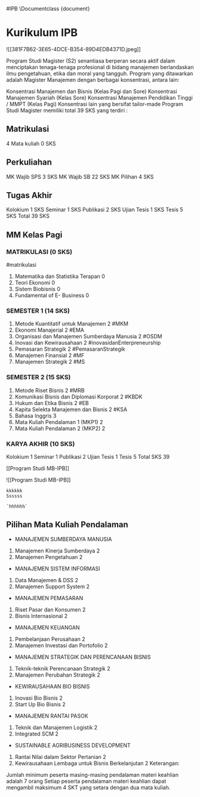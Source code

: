 #IPB 
\Documentclass {document}

# Kurikulum IPB

![[381F7B62-3E65-4DCE-B354-89D4EDB4371D.jpeg]]


Program Studi Magister (S2) senantiasa berperan secara aktif dalam menciptakan tenaga-tenaga profesional di bidang manajemen berlandaskan ilmu pengetahuan, etika dan moral yang tangguh. Program yang ditawarkan adalah Magister Manajemen dengan berbagai konsentrasi, antara lain:

Konsentrasi Manajemen dan Bisnis (Kelas Pagi dan Sore)
Konsentrasi Manajemen Syariah (Kelas Sore)
Konsentrasi Manajemen Pendidikan Tinggi / MMPT (Kelas Pagi)
Konsentrasi lain yang bersifat tailor-made
Program Studi Magister memiliki total 39 SKS yang terdiri :

## Matrikulasi	
4 Mata kuliah	0 SKS

## Perkuliahan	
MK Wajib SPS	3 SKS
MK Wajib SB	22 SKS
MK Pilihan	4 SKS

## Tugas Akhir	
Kolokium	1 SKS
Seminar	1 SKS
Publikasi	2 SKS
Ujian Tesis	1 SKS
Tesis	5 SKS
Total	39 SKS



## MM Kelas Pagi

### MATRIKULASI (0 SKS)
#matrikulasi
1. Matematika dan Statistika Terapan	0
2. Teori Ekonomi	0
3. Sistem Biobisnis	0
4. Fundamental of E- Business	0

### SEMESTER 1 (14 SKS)
1. Metode Kuantitatif untuk Manajemen	2 #MKM 
2. Ekonomi Manajerial	2 #EMA
3. Organisasi dan Manajemen Sumberdaya Manusia	2 #OSDM 
4. Inovasi dan Kewirausahaan	2 #inovasidanEnterpreneurship 
5. Pemasaran Strategik	2 #PemasaranStrategik 
6. Manajemen Finansial	2 #MF
7. Manajemen Strategik	2 #MS

### SEMESTER 2 (15 SKS)
1. Metode Riset Bisnis	2 #MRB
2. Komunikasi Bisnis dan Diplomasi Korporat	2 #KBDK
3. Hukum dan Etika Bisnis	2 #EB
4. Kapita Selekta Manajemen dan Bisnis	2 #KSA 
5. Bahasa Inggris	3
6. Mata Kuliah Pendalaman 1 (MKP1)	2
7. Mata Kuliah Pendalaman 2 (MKP2)	2

### KARYA AKHIR (10 SKS)
Kolokium	1
Seminar	1
Publikasi	2
Ujian Tesis	1
Tesis	5
Total SKS	39

[[Program Studi MB-IPB]]

![[Program Studi MB-IPB]]


```
kkkkkk
Ssssss

`hhhhhh`
```

## Pilihan Mata Kuliah Pendalaman

* MANAJEMEN SUMBERDAYA MANUSIA
1. Manajemen Kinerja Sumberdaya	2
2. Manajemen Pengetahuan	2
* MANAJEMEN SISTEM INFORMASI
1. Data Manajemen & DSS	2
2. Manajemen Support System	2
* MANAJEMEN PEMASARAN
1. Riset Pasar dan Konsumen	2
2. Bisnis Internasional	2
* MANAJEMEN KEUANGAN
1. Pembelanjaan Perusahaan	2
2. Manajemen Investasi dan Portofolio	2
* MANAJEMEN STRATEGIK DAN PERENCANAAN BISNIS
1. Teknik-teknik Perencanaan Strategik	2
2. Manajemen Perubahan Strategik	2
* KEWIRAUSAHAAN BIO BISNIS	
1. Inovasi Bio Bisnis	2
2. Start Up Bio Bisnis	2
* MANAJEMEN RANTAI PASOK	
1. Teknik dan Manajemen Logistik	2
2. Integrated SCM	2
* SUSTAINABLE AGRIBUSINESS DEVELOPMENT 	
1. Rantai Nilai dalam Sektor Pertanian	2
2. Kewirausahaan Lembaga untuk Bisnis Berkelanjutan	2
Keterangan:

Jumlah minimum peserta masing-masing pendalaman materi keahlian adalah 7 orang
Setiap peserta pendalaman materi keahlian dapat mengambil maksimum 4 SKT yang setara dengan dua mata kuliah.